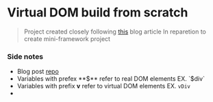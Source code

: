 # Virtual DOM build from scratch

> Project created closely following [this](https://dev.to/ycmjason/building-a-simple-virtual-dom-from-scratch-3d05) blog article
> In reparetion to create mini-framework project

### Side notes
* Blog post [repo](https://github.com/ycmjason-talks/2018-11-21-manc-web-meetup-4)
* Variables with prefex **$** refer to real DOM elements EX. `$div`
* Variables with prefix **v** refer to virtual DOM elements EX. `vDiv`
* 